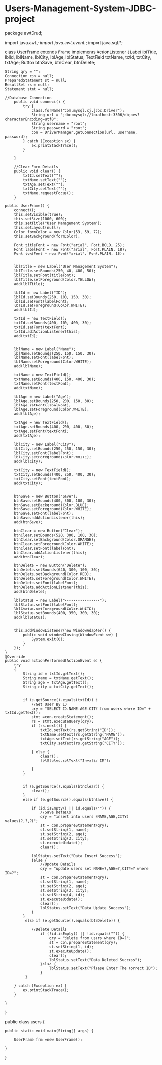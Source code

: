 # Users-Management-System-JDBC-project
package awtCrud;
 
import java.awt.*;
import java.awt.event.*;
import java.sql.*;
 
class UserFrame extends Frame implements ActionListener
{
	Label lblTitle, lblId, lblName, lblCity, lblAge, lblStatus;
	TextField txtName, txtId, txtCity, txtAge;
	Button btnSave, btnClear, btnDelete;
 
 
	String qry = "";
	Connection con = null;
	PreparedStatement st = null;
	ResultSet rs = null;
	Statement stmt = null;
 
	//Database Connection
		public void connect() {
			try {
				Class.forName("com.mysql.cj.jdbc.Driver");
				String url = "jdbc:mysql://localhost:3306/dbjoes?characterEncoding=utf8";
				String username = "root";
				String password = "root";
				con = DriverManager.getConnection(url, username, password);
			} catch (Exception ex) {
				ex.printStackTrace();
			}
 
		}
 
		//Clear Form Details
		public void clear() {
			txtId.setText("");
			txtName.setText("");
			txtAge.setText("");
			txtCity.setText("");
			txtName.requestFocus();
		}
 
	public UserFrame() {
		connect();
		this.setVisible(true);
		this.setSize(1000, 600);
		this.setTitle("User Management System");
		this.setLayout(null);
		Color formColor = new Color(53, 59, 72);
		this.setBackground(formColor);
 
		Font titleFont = new Font("arial", Font.BOLD, 25);
		Font labelFont = new Font("arial", Font.PLAIN, 18);
		Font textFont = new Font("arial", Font.PLAIN, 18);
 
 
		lblTitle = new Label("User Management System");
		lblTitle.setBounds(250, 40, 400, 50);
		lblTitle.setFont(titleFont);
		lblTitle.setForeground(Color.YELLOW);
		add(lblTitle);
 
		lblId = new Label("ID");
		lblId.setBounds(250, 100, 150, 30);
		lblId.setFont(labelFont);
		lblId.setForeground(Color.WHITE);
		add(lblId);
 
		txtId = new TextField();
		txtId.setBounds(400, 100, 400, 30);
		txtId.setFont(textFont);
		txtId.addActionListener(this);
		add(txtId);
 
 
		lblName = new Label("Name");
		lblName.setBounds(250, 150, 150, 30);
		lblName.setFont(labelFont);
		lblName.setForeground(Color.WHITE);
		add(lblName);
 
		txtName = new TextField();
		txtName.setBounds(400, 150, 400, 30);
		txtName.setFont(textFont);
		add(txtName);
 
		lblAge = new Label("Age");
		lblAge.setBounds(250, 200, 150, 30);
		lblAge.setFont(labelFont);
		lblAge.setForeground(Color.WHITE);
		add(lblAge);
 
		txtAge = new TextField();
		txtAge.setBounds(400, 200, 400, 30);
		txtAge.setFont(textFont);
		add(txtAge);
 
		lblCity = new Label("City");
		lblCity.setBounds(250, 250, 150, 30);
		lblCity.setFont(labelFont);
		lblCity.setForeground(Color.WHITE);
		add(lblCity);
 
		txtCity = new TextField();
		txtCity.setBounds(400, 250, 400, 30);
		txtCity.setFont(textFont);
		add(txtCity);
 
 
		btnSave = new Button("Save");
		btnSave.setBounds(400, 300, 100, 30);
		btnSave.setBackground(Color.BLUE);
		btnSave.setForeground(Color.WHITE);
		btnSave.setFont(labelFont);
		btnSave.addActionListener(this);
		add(btnSave);
 
		btnClear = new Button("Clear");
		btnClear.setBounds(520, 300, 100, 30);
		btnClear.setBackground(Color.ORANGE);
		btnClear.setForeground(Color.WHITE);
		btnClear.setFont(labelFont);
		btnClear.addActionListener(this);
		add(btnClear);
 
		btnDelete = new Button("Delete");
		btnDelete.setBounds(640, 300, 100, 30);
		btnDelete.setBackground(Color.RED);
		btnDelete.setForeground(Color.WHITE);
		btnDelete.setFont(labelFont);
		btnDelete.addActionListener(this);
		add(btnDelete);
 
		lblStatus = new Label("----------------");
		lblStatus.setFont(labelFont);
		lblStatus.setForeground(Color.WHITE);
		lblStatus.setBounds(400, 350, 300, 30);
		add(lblStatus);
 
 
		this.addWindowListener(new WindowAdapter() {
			public void windowClosing(WindowEvent we) {
				System.exit(0);
			}
		});
	}
	@Override
	public void actionPerformed(ActionEvent e) {
		try
		{
			String id = txtId.getText();
			String name = txtName.getText();
			String age = txtAge.getText();
			String city = txtCity.getText();
 
 
			if (e.getSource().equals(txtId)) {
				//Get User By ID
				qry = "SELECT ID,NAME,AGE,CITY from users where ID=" + txtId.getText();
				stmt =con.createStatement();
				rs = stmt.executeQuery(qry);
				if (rs.next()) {
					txtId.setText(rs.getString("ID"));
					txtName.setText(rs.getString("NAME"));
					txtAge.setText(rs.getString("AGE"));
					txtCity.setText(rs.getString("CITY"));
 
				} else {
					clear();
					lblStatus.setText("Invalid ID");
 
				}
			}
 
 
			if (e.getSource().equals(btnClear)) {
				clear();
			}
			else if (e.getSource().equals(btnSave)) {
 
				if (id.isEmpty() || id.equals("")) {
					//Save Details
					qry = "insert into users (NAME,AGE,CITY) values(?,?,?)";
					st = con.prepareStatement(qry);
					st.setString(1, name);
					st.setString(2, age);
					st.setString(3, city);
					st.executeUpdate();
					clear();
 
				lblStatus.setText("Data Insert Success");
				}else {
					//Update Details
					qry = "update users set NAME=?,AGE=?,CITY=? where ID=?";
					st = con.prepareStatement(qry);
					st.setString(1, name);
					st.setString(2, age);
					st.setString(3, city);
					st.setString(4, id);
					st.executeUpdate();
					clear();
					lblStatus.setText("Data Update Success");
				}
			}
			 else if (e.getSource().equals(btnDelete)) {
 
				//Delete Details
					if (!id.isEmpty() || !id.equals("")) {
						qry = "delete from users where ID=?";
						st = con.prepareStatement(qry);
						st.setString(1, id);
						st.executeUpdate();
						clear();
						lblStatus.setText("Data Deleted Success");
					}else {
						lblStatus.setText("Please Enter The Correct ID");
					}
			 }
 
		} catch (Exception ex) {
			ex.printStackTrace();
		}
 
	}
 
}
 
public class users {
 
	public static void main(String[] args) {
 
		UserFrame frm =new UserFrame();
 
	}
 
}



